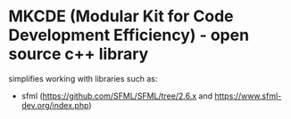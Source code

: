 # MKCDE (Modular Kit for Code Development Efficiency) - open source c++ library

 simplifies working with libraries such as:
 * sfml	(https://github.com/SFML/SFML/tree/2.6.x and https://www.sfml-dev.org/index.php)
